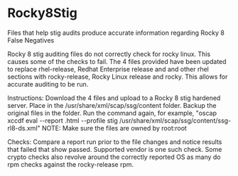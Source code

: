# Rocky8Stig
Files that help stig audits produce accurate information regarding Rocky 8 False Negatives

Rocky 8 stig auditing files do not correctly check for rocky linux. This causes some of the checks to fail. The 4 files provided have been updated to replace rhel-release, Redhat Enterprise release and and other rhel sections with rocky-release, Rocky Linux release and rocky. This allows for accurate auditing to be run. 

Instructions:
Download the 4 files and upload to a Rocky 8 stig hardened server. Place in the /usr/share/xml/scap/ssg/content folder. Backup the original files in the folder. Run the command again, for example, "oscap xccdf eval --report <reportname>.html --profile stig /usr/share/xml/scap/ssg/content/ssg-rl8-ds.xml"
NOTE: Make sure the files are owned by root:root

Checks:
Compare a report run prior to the file changes and notice results that failed that show passed. Supported vendor is one such check. Some crypto checks also revolve around the correctly reported OS as many do rpm checks against the rocky-release rpm.

